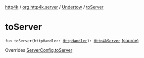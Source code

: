 [http4k](../../index.md) / [org.http4k.server](../index.md) / [Undertow](index.md) / [toServer](./to-server.md)

# toServer

`fun toServer(httpHandler: `[`HttpHandler`](../../org.http4k.core/-http-handler.md)`): `[`Http4kServer`](../-http4k-server/index.md) [(source)](https://github.com/http4k/http4k/blob/master/http4k-server-undertow/src/main/kotlin/org/http4k/server/Undertow.kt#L46)

Overrides [ServerConfig.toServer](../-server-config/to-server.md)

